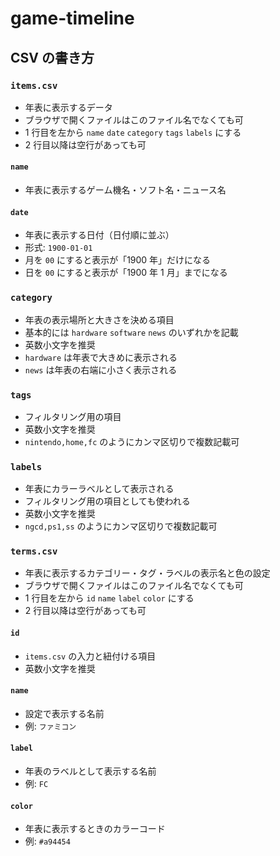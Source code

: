 # game-timeline

## CSV の書き方

### `items.csv`

- 年表に表示するデータ
- ブラウザで開くファイルはこのファイル名でなくても可
- 1 行目を左から `name` `date` `category` `tags` `labels` にする
- 2 行目以降は空行があっても可

#### `name`

- 年表に表示するゲーム機名・ソフト名・ニュース名

#### `date`

- 年表に表示する日付（日付順に並ぶ）
- 形式: `1900-01-01`
- 月を `00` にすると表示が「1900 年」だけになる
- 日を `00` にすると表示が「1900 年 1 月」までになる

### `category`

- 年表の表示場所と大きさを決める項目
- 基本的には `hardware` `software` `news` のいずれかを記載
- 英数小文字を推奨
- `hardware` は年表で大きめに表示される
- `news` は年表の右端に小さく表示される

### `tags`

- フィルタリング用の項目
- 英数小文字を推奨
- `nintendo,home,fc` のようにカンマ区切りで複数記載可

### `labels`

- 年表にカラーラベルとして表示される
- フィルタリング用の項目としても使われる
- 英数小文字を推奨
- `ngcd,ps1,ss` のようにカンマ区切りで複数記載可

### `terms.csv`

- 年表に表示するカテゴリー・タグ・ラベルの表示名と色の設定
- ブラウザで開くファイルはこのファイル名でなくても可
- 1 行目を左から `id` `name` `label` `color` にする
- 2 行目以降は空行があっても可

#### `id`

- `items.csv` の入力と紐付ける項目
- 英数小文字を推奨

#### `name`

- 設定で表示する名前
- 例: `ファミコン`

#### `label`

- 年表のラベルとして表示する名前
- 例: `FC`

#### `color`

- 年表に表示するときのカラーコード
- 例: `#a94454`
